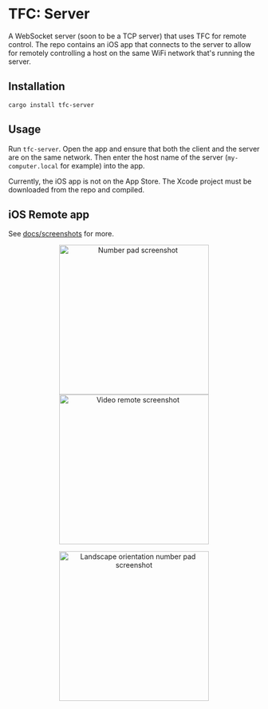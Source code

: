 # TFC: Server

A WebSocket server (soon to be a TCP server) that uses TFC for remote control.
The repo contains an iOS app that connects to the server to allow for remotely
controlling a host on the same WiFi network that's running the server.

## Installation

```shell
cargo install tfc-server
```

## Usage

Run `tfc-server`. Open the app and ensure that both the client and the server
are on the same network. Then enter the host name of the server
(`my-computer.local` for example) into the app.

Currently, the iOS app is not on the App Store. The Xcode project must be
downloaded from the repo and compiled.

## iOS Remote app

See [docs/screenshots](https://github.com/Kerndog73/The-Fat-Controller/tree/master/docs/screenshots) for more.

<p align="center">
  <img alt="Number pad screenshot" width="300" src="https://github.com/Kerndog73/The-Fat-Controller/raw/master/docs/screenshots/2021-02-04_0.png"/>
  <img alt="Video remote screenshot" width="300" src="https://github.com/Kerndog73/The-Fat-Controller/raw/master/docs/screenshots/2021-02-05_1.png"/>
</p>

<p align="center">
  <img alt="Landscape orientation number pad screenshot" height="300" src="https://github.com/Kerndog73/The-Fat-Controller/raw/master/docs/screenshots/2021-02-04_5.png"/>
</p>
